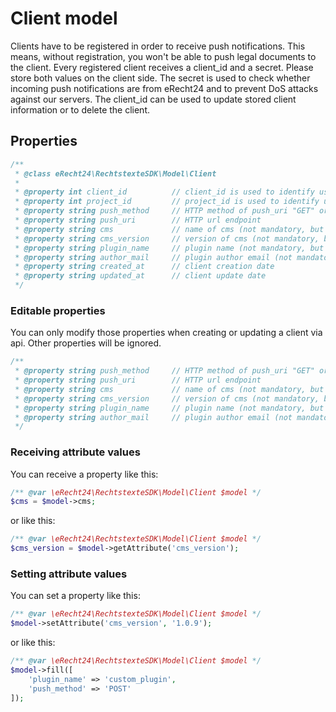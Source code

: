 # Client model
Clients have to be registered in order to receive push notifications.
This means, without registration, you won't be able to push legal documents to the client.
Every registered client receives a client_id and a secret. Please store both values on the client side.
The secret is used to check whether incoming push notifications are from eRecht24 and to prevent DoS attacks against our servers.
The client_id can be used to update stored client information or to delete the client.

## Properties
```php
/**
 * @class eRecht24\RechtstexteSDK\Model\Client
 *
 * @property int client_id          // client_id is used to identify user`s client 
 * @property int project_id         // project_id is used to identify user`s project
 * @property string push_method     // HTTP method of push_uri "GET" or "POST"
 * @property string push_uri        // HTTP url endpoint
 * @property string cms             // name of cms (not mandatory, but they will help us in case of failures)
 * @property string cms_version     // version of cms (not mandatory, but they will help us in case of failures)
 * @property string plugin_name     // plugin name (not mandatory, but they will help us in case of failures)
 * @property string author_mail     // plugin author email (not mandatory, but they will help us in case of failures)
 * @property string created_at      // client creation date
 * @property string updated_at      // client update date
 */
```

### Editable properties
You can only modify those properties when creating or updating a client via api. Other properties will be ignored.
```php
/**
 * @property string push_method     // HTTP method of push_uri "GET" or "POST"
 * @property string push_uri        // HTTP url endpoint
 * @property string cms             // name of cms (not mandatory, but they will help us in case of failures)
 * @property string cms_version     // version of cms (not mandatory, but they will help us in case of failures)
 * @property string plugin_name     // plugin name (not mandatory, but they will help us in case of failures)
 * @property string author_mail     // plugin author email (not mandatory, but they will help us in case of failures)
 */
```

### Receiving attribute values
You can receive a property like this:
```php
/** @var \eRecht24\RechtstexteSDK\Model\Client $model */
$cms = $model->cms;
```
or like this:
```php
/** @var \eRecht24\RechtstexteSDK\Model\Client $model */
$cms_version = $model->getAttribute('cms_version');
```

### Setting attribute values
You can set a property like this:
```php
/** @var \eRecht24\RechtstexteSDK\Model\Client $model */
$model->setAttribute('cms_version', '1.0.9');
```
or like this:
```php
/** @var \eRecht24\RechtstexteSDK\Model\Client $model */
$model->fill([
    'plugin_name' => 'custom_plugin',
    'push_method' => 'POST'
]);
```
